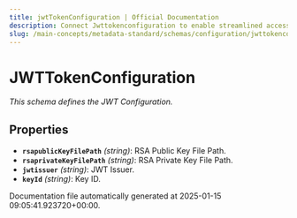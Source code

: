 ```yaml
---
title: jwtTokenConfiguration | Official Documentation
description: Connect Jwttokenconfiguration to enable streamlined access, monitoring, or search of enterprise data using secure and scalable integrations.
slug: /main-concepts/metadata-standard/schemas/configuration/jwttokenconfiguration
---
```


# JWTTokenConfiguration

*This schema defines the JWT Configuration.*

## Properties

- **`rsapublicKeyFilePath`** *(string)*: RSA Public Key File Path.
- **`rsaprivateKeyFilePath`** *(string)*: RSA Private Key File Path.
- **`jwtissuer`** *(string)*: JWT Issuer.
- **`keyId`** *(string)*: Key ID.


Documentation file automatically generated at 2025-01-15 09:05:41.923720+00:00.
